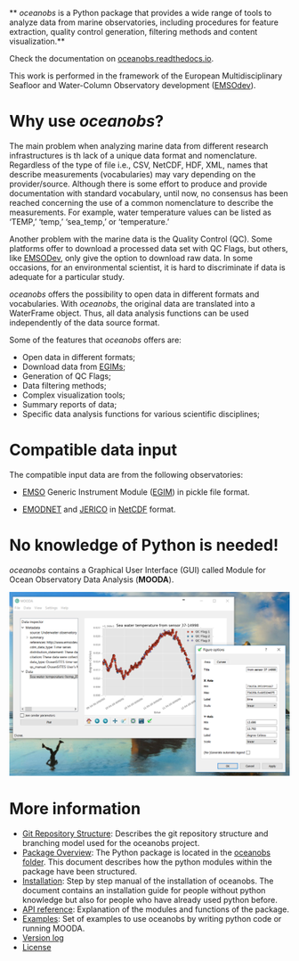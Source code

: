 ** *oceanobs* is a Python package that provides a wide range of tools to analyze data from marine observatories, including procedures for feature extraction, quality control generation, filtering methods and content visualization.**

Check the documentation on [oceanobs.readthedocs.io](http://oceanobs.readthedocs.io/).

This work is performed in the framework of the European Multidisciplinary Seafloor and Water-Column Observatory development ([EMSOdev](http://www.emsodev.eu/)).

# Why use *oceanobs*?

The main problem when analyzing marine data from different research infrastructures is th lack of a unique data format and nomenclature. Regardless of the type of file i.e., CSV, NetCDF, HDF, XML, names that describe measurements (vocabularies) may vary depending on the provider/source. Although there is some effort to produce and provide documentation with standard vocabulary, until now, no consensus has been reached concerning the use of a common nomenclature to describe the measurements. For example, water temperature values can be listed as ‘TEMP,’ ‘temp,’ ‘sea_temp,’ or ‘temperature.’

Another problem with the marine data is the Quality Control (QC). Some platforms offer to download a processed data set with QC Flags, but others, like [EMSODev](http://www.emsodev.eu), only give the option to download raw data. In some occasions, for an environmental scientist, it is hard to discriminate if data is adequate for a particular study.

*oceanobs* offers the possibility to open data in different formats and vocabularies. With *oceanobs*, the original data are translated into a WaterFrame object. Thus, all data analysis functions can be used independently of the data source format.

Some of the features that *oceanobs* offers are:

* Open data in different formats;
* Download data from [EGIMs](http://www.emsodev.eu);
* Generation of QC Flags;
* Data filtering methods;
* Complex visualization tools;
* Summary reports of data;
* Specific data analysis functions for various scientific disciplines;

# Compatible data input

The compatible input data are from the following observatories:

* [EMSO](http://www.emso-eu.org/) Generic Instrument Module ([EGIM](http://www.emsodev.eu)) in pickle file format.

* [EMODNET](http://www.emodnet-physics.eu/Map/) and [JERICO](http://www.jerico-ri.eu/data-access/) in [NetCDF](http://www.oceansites.org/data/) format.

# No knowledge of Python is needed!

*oceanobs* contains a Graphical User Interface (GUI) called Module for Ocean Observatory Data Analysis (**MOODA**).

![MOODA screenshot](/docs/img/home/mooda_screenshot.PNG)

# More information

* [Git Repository Structure](github_struct.md): Describes the git repository structure and branching model used for the oceanobs project.
* [Package Overview](package.md): The Python package is located in the [oceanobs folder](../oceanobs). This document describes how the python modules within the package have been structured.
* [Installation](installation.md): Step by step manual of the installation of oceanobs. The document contains an installation guide for people without python knowledge but also for people who have already used python before.
* [API reference](api.md): Explanation of the modules and functions of the package.
* [Examples](examples/index_examples.md): Set of examples to use oceanobs by writing python code or running MOODA.
* [Version log](news.md)
* [License](LICENSE)
